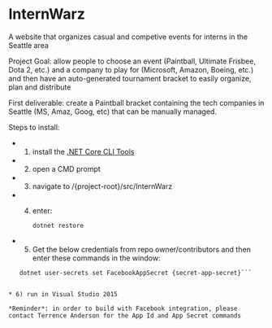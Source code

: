 # InternWarz
A website that organizes casual and competive events for interns in the Seattle area

Project Goal: allow people to choose an event (Paintball, Ultimate Frisbee, Dota 2, etc.) and a company to play for (Microsoft, Amazon, Boeing, etc.) and then have an auto-generated tournament bracket to easily organize, plan and distribute

First deliverable: create a Paintball bracket containing the tech companies in Seattle (MS, Amaz, Goog, etc) that can be manually managed.

Steps to install:

* 1) install the [.NET Core CLI Tools](https://github.com/dotnet/cli)

* 2) open a CMD prompt

* 3) navigate to /{project-root}/src/InternWarz

* 4) enter:

       ```dotnet restore```

* 5) Get the below credentials from repo owner/contributors and then enter these commands in the window:
 
 ```dotnet user-secrets set FacebookAppId {secret-app-id}  
    dotnet user-secrets set FacebookAppSecret {secret-app-secret}```


* 6) run in Visual Studio 2015

*Reminder*: in order to build with Facebook integration, please contact Terrence Anderson for the App Id and App Secret commands
